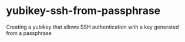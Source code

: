 # yubikey-ssh-from-passphrase
Creating a yubikey that allows SSH authentication with a key generated from a passphrase
